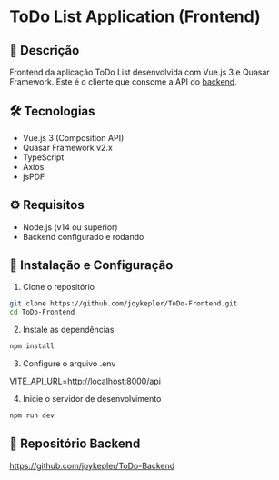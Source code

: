 # ToDo List Application (Frontend)

## 📝 Descrição
Frontend da aplicação ToDo List desenvolvida com Vue.js 3 e Quasar Framework. Este é o cliente que consome a API do [backend](https://github.com/joykepler/ToDo-Backend).

## 🛠️ Tecnologias
- Vue.js 3 (Composition API)
- Quasar Framework v2.x
- TypeScript
- Axios
- jsPDF

## ⚙️ Requisitos
- Node.js (v14 ou superior)
- Backend configurado e rodando

## 🚀 Instalação e Configuração

1. Clone o repositório
```bash
git clone https://github.com/joykepler/ToDo-Frontend.git
cd ToDo-Frontend
```
2. Instale as dependências
```bash
npm install
```

3. Configure o arquivo .env

VITE_API_URL=http://localhost:8000/api

4. Inicie o servidor de desenvolvimento
```bash
npm run dev
```

## 🔗 Repositório Backend
https://github.com/joykepler/ToDo-Backend
